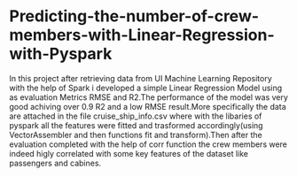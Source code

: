 # Predicting-the-number-of-crew-members-with-Linear-Regression-with-Pyspark
In this project after retrieving data from UI Machine Learning Repository with the help of Spark i developed a simple Linear Regression Model using as evaluation Metrics RMSE and R2.The performance of the model was very good achiving over 0.9 R2 and a low RMSE result.More specifically the data are attached in the file cruise_ship_info.csv where with the libaries of pyspark all the features were fitted and trasformed accordingly(using VectorAssembler  and then functions fit and transform).Then after the evaluation completed with the help of corr function the crew members were indeed higly correlated with some key features of the dataset like passengers and cabines.
